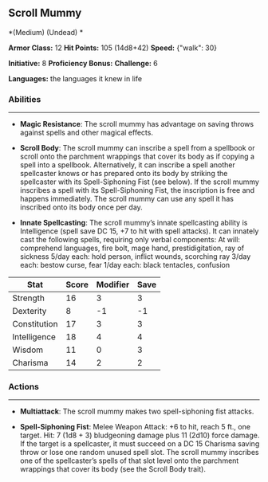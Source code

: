 ## Scroll Mummy
*(Medium) (Undead) *

**Armor Class:** 12
**Hit Points:** 105 (14d8+42)
**Speed:** {"walk": 30}

**Initiative:** 8
**Proficiency Bonus:**
**Challenge:** 6

**Languages:** the languages it knew in life

### Abilities
 --- 
- **Magic Resistance**: The scroll mummy has advantage on saving throws against spells and other magical effects.

- **Scroll Body**: The scroll mummy can inscribe a spell from a spellbook or scroll onto the parchment wrappings that cover its body as if copying a spell into a spellbook. Alternatively, it can inscribe a spell another spellcaster knows or has prepared onto its body by striking the spellcaster with its Spell-Siphoning Fist (see below). If the scroll mummy inscribes a spell with its Spell-Siphoning Fist, the inscription is free and happens immediately. The scroll mummy can use any spell it has inscribed onto its body once per day.

- **Innate Spellcasting**: The scroll mummy’s innate spellcasting ability is Intelligence (spell save DC 15, +7 to hit with spell attacks). It can innately cast the following spells, requiring only verbal components:
At will: comprehend languages, fire bolt, mage hand, prestidigitation, ray of sickness
5/day each: hold person, inflict wounds, scorching ray
3/day each: bestow curse, fear
1/day each: black tentacles, confusion



| Stat | Score | Modifier | Save |
| ---- | ---- | ---- | ---- |
| Strength | 16 | 3 | 3 |
| Dexterity | 8 | -1 | -1 |
| Constitution | 17 | 3 | 3 |
| Intelligence | 18 | 4 | 4 |
| Wisdom | 11 | 0 | 3 |
| Charisma | 14 | 2 | 2 |

### Actions
 --- 
- **Multiattack**: The scroll mummy makes two spell-siphoning fist attacks.

- **Spell-Siphoning Fist**: Melee Weapon Attack: +6 to hit, reach 5 ft., one target. Hit: 7 (1d8 + 3) bludgeoning damage plus 11 (2d10) force damage. If the target is a spellcaster, it must succeed on a DC 15 Charisma saving throw or lose one random unused spell slot. The scroll mummy inscribes one of the spellcaster’s spells of that slot level onto the parchment wrappings that cover its body (see the Scroll Body trait).

